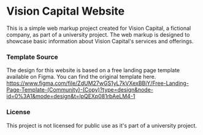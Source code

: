 # Vision Capital Website
This is a simple web markup project created for Vision Capital, a fictional company, as part of a university project. The web markup is designed to showcase basic information about Vision Capital's services and offerings.

### Template Source
The design for this website is based on a free landing page template available on Figma. You can find the original template here.
https://www.figma.com/file/ZdUM27wGS1yL7kVXexBBiY/Free-Landing-Page-Template-(Community)-(Copy)?type=design&node-id=0%3A1&mode=design&t=lpQEXp081rbAeLM4-1

### License
This project is not licensed for public use as it's part of a university project.
